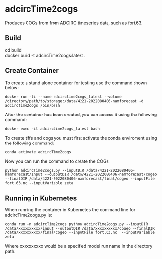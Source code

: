 # adcircTime2cogs
Produces COGs from from ADCIRC timeseries data, such as fort.63.

## Build
  cd build  
  docker build -t adcircTime2cogs:latest .

## Create Container

  To create a stand alone container for testing use the command shown below:

    docker run -ti --name adcirctime2cogs_latest --volume /directory/path/to/storage:/data/4221-2022080406-namforecast -d adcirctime2cogs /bin/bash

  After the container has been created, you can access it using the following command:

    docker exec -it adcirctime2cogs_latest bash

  To create tiffs and cogs you must first activate the conda enviroment using the following command:

    conda activate adcircTime2cogs

  Now you can run the command to create the COGs:

    python adcircTime2cogs.py --inputDIR /data/4221-2022080406-namforecast/input --outputDIR /data/4221-2022080406-namforecast/cogeo --finalDIR /data/4221-2022080406-namforecast/final/cogeo --inputFile fort.63.nc --inputVariable zeta

## Running in Kubernetes

When running the container in Kubernetes the command line for adcircTime2cogs.py is:

    conda run -n adcircTime2cogs python adcircTime2cogs.py --inputDIR /data/xxxxxxxxxx/input --outputDIR /data/xxxxxxxxxx/cogeo --finalDIR /data/xxxxxxxxxx/final/cogeo --inputFile fort.63.nc  --inputVariable zeta

Where xxxxxxxxxx would be a specified model run name in the directory path.
 
